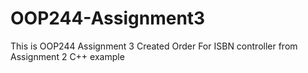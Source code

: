 # OOP244-Assignment3
 This is OOP244 Assignment 3 Created Order For ISBN controller from Assignment 2
C++ example
